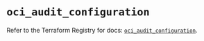# `oci_audit_configuration`

Refer to the Terraform Registry for docs: [`oci_audit_configuration`](https://registry.terraform.io/providers/oracle/oci/6.37.0/docs/resources/audit_configuration).
